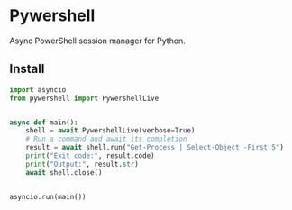 <!-- README.md -->
# Pywershell

Async PowerShell session manager for Python.

## Install

```python
import asyncio
from pywershell import PywershellLive


async def main():
    shell = await PywershellLive(verbose=True)
    # Run a command and await its completion
    result = await shell.run("Get-Process | Select-Object -First 5")
    print("Exit code:", result.code)
    print("Output:", result.str)
    await shell.close()


asyncio.run(main())
```